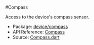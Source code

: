 #Compass

Access to the device's compass sensor.

* Package: [device/compass](api:)
* API Reference: [Compass](api:device/compass)
* Source: [Compass.dart](source:client/device/compass/src)
